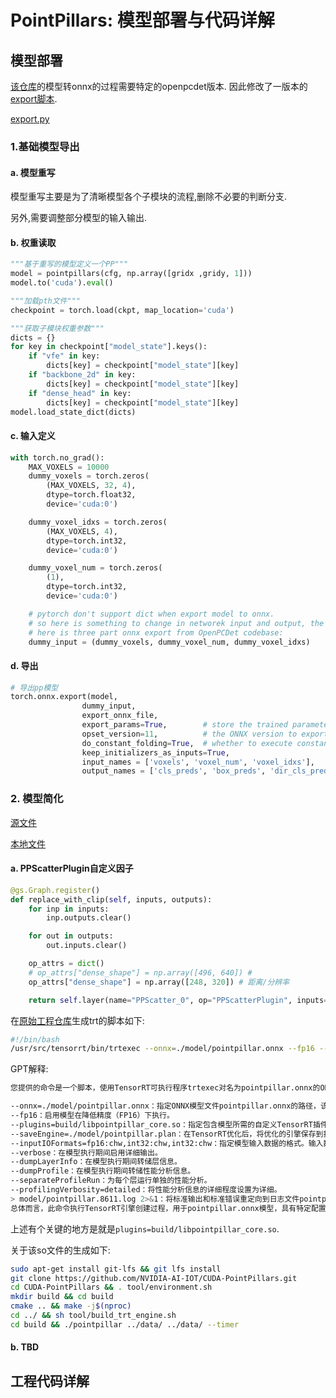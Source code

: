 # PointPillars: 模型部署与代码详解

## 模型部署
[该仓库](https://github.com/NVIDIA-AI-IOT/CUDA-PointPillars)的模型转onnx的过程需要特定的openpcdet版本. 因此修改了一版本的[export脚本](https://github.com/hcheng1005/OpenPCDet/blob/master/tools/onnx_utils_dual_radar/trans_pointpillar.py).

[export.py](./code/trans_pointpillar.py)

### 1.基础模型导出

#### a. 模型重写

模型重写主要是为了清晰模型各个子模块的流程,删除不必要的判断分支.

另外,需要调整部分模型的输入输出.

#### b. 权重读取

```python
"""基于重写的模型定义一个PP"""
model = pointpillars(cfg, np.array([gridx ,gridy, 1]))  
model.to('cuda').eval()

"""加载pth文件"""
checkpoint = torch.load(ckpt, map_location='cuda')

"""获取子模块权重参数"""
dicts = {}
for key in checkpoint["model_state"].keys():
    if "vfe" in key:
        dicts[key] = checkpoint["model_state"][key]
    if "backbone_2d" in key:
        dicts[key] = checkpoint["model_state"][key]
    if "dense_head" in key:
        dicts[key] = checkpoint["model_state"][key]
model.load_state_dict(dicts)
```

#### c. 输入定义

```python
with torch.no_grad():
    MAX_VOXELS = 10000
    dummy_voxels = torch.zeros(
        (MAX_VOXELS, 32, 4),
        dtype=torch.float32,
        device='cuda:0')

    dummy_voxel_idxs = torch.zeros(
        (MAX_VOXELS, 4),
        dtype=torch.int32,
        device='cuda:0')

    dummy_voxel_num = torch.zeros(
        (1),
        dtype=torch.int32,
        device='cuda:0')

    # pytorch don't support dict when export model to onnx.
    # so here is something to change in networek input and output, the dict input --> list input
    # here is three part onnx export from OpenPCDet codebase:
    dummy_input = (dummy_voxels, dummy_voxel_num, dummy_voxel_idxs)
```
#### d. 导出

```python
# 导出pp模型
torch.onnx.export(model,
                dummy_input,
                export_onnx_file,
                export_params=True,        # store the trained parameter weights inside the model file
                opset_version=11,          # the ONNX version to export the model to
                do_constant_folding=True,  # whether to execute constant folding for optimization
                keep_initializers_as_inputs=True,
                input_names = ['voxels', 'voxel_num', 'voxel_idxs'],   # the model's input names
                output_names = ['cls_preds', 'box_preds', 'dir_cls_preds'])# the model's output names
```

### 2. 模型简化
[源文件](https://github.com/hcheng1005/OpenPCDet/blob/master/tools/onnx_utils_dual_radar/simplifier_onnx.py)

[本地文件](./code/simplifier_onnx.py)

####  a. PPScatterPlugin自定义因子

```python
@gs.Graph.register()
def replace_with_clip(self, inputs, outputs):
    for inp in inputs:
        inp.outputs.clear()

    for out in outputs:
        out.inputs.clear()

    op_attrs = dict()
    # op_attrs["dense_shape"] = np.array([496, 640]) #
    op_attrs["dense_shape"] = np.array([248, 320]) # 距离/分辨率

    return self.layer(name="PPScatter_0", op="PPScatterPlugin", inputs=inputs, outputs=outputs, attrs=op_attrs)
```

在[原始工程仓库](https://github.com/NVIDIA-AI-IOT/CUDA-PointPillars)生成trt的脚本如下:

```bash
#!/bin/bash
/usr/src/tensorrt/bin/trtexec --onnx=./model/pointpillar.onnx --fp16 --plugins=build/libpointpillar_core.so --saveEngine=./model/pointpillar.plan --inputIOFormats=fp16:chw,int32:chw,int32:chw --verbose --dumpLayerInfo --dumpProfile --separateProfileRun --profilingVerbosity=detailed > model/pointpillar.8611.log 2>&1
```

GPT解释:

```bash
您提供的命令是一个脚本，使用TensorRT可执行程序trtexec对名为pointpillar.onnx的ONNX模型执行各种操作。以下是命令及其选项的详细说明：

--onnx=./model/pointpillar.onnx：指定ONNX模型文件pointpillar.onnx的路径，该文件位于./model目录中。
--fp16：启用模型在降低精度（FP16）下执行。
--plugins=build/libpointpillar_core.so：指定包含模型所需的自定义TensorRT插件的插件库libpointpillar_core.so的路径。
--saveEngine=./model/pointpillar.plan：在TensorRT优化后，将优化的引擎保存到指定的文件pointpillar.plan中，该文件位于./model目录中。
--inputIOFormats=fp16:chw,int32:chw,int32:chw：指定模型输入数据的格式。输入数据格式设置为FP16和int32的CHW（通道、高度、宽度）格式。
--verbose：在模型执行期间启用详细输出。
--dumpLayerInfo：在模型执行期间转储层信息。
--dumpProfile：在模型执行期间转储性能分析信息。
--separateProfileRun：为每个层运行单独的性能分析。
--profilingVerbosity=detailed：将性能分析信息的详细程度设置为详细。
> model/pointpillar.8611.log 2>&1：将标准输出和标准错误重定向到日志文件pointpillar.8611.log，该文件位于./model目录中。
总体而言，此命令执行TensorRT引擎创建过程，用于pointpillar.onnx模型，具有特定配置，如FP16精度、自定义插件、输入数据格式和详细的性能分析信息。输出和错误消息被重定向到日志文件，以供进一步分析。
```

上述有个关键的地方是就是`plugins=build/libpointpillar_core.so`.

关于该so文件的生成如下:

```bash
sudo apt-get install git-lfs && git lfs install
git clone https://github.com/NVIDIA-AI-IOT/CUDA-PointPillars.git
cd CUDA-PointPillars && . tool/environment.sh
mkdir build && cd build
cmake .. && make -j$(nproc)
cd ../ && sh tool/build_trt_engine.sh
cd build && ./pointpillar ../data/ ../data/ --timer
```

#### b. TBD

## 工程代码详解

### 
